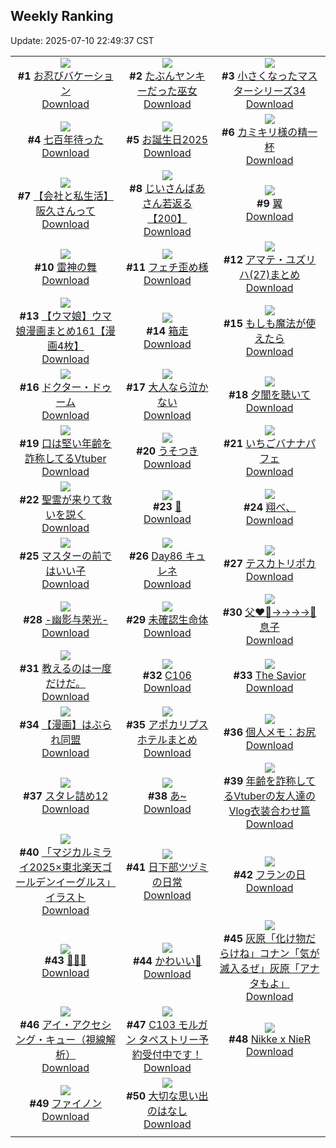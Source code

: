 ## Weekly Ranking
Update: 2025-07-10 22:49:37 CST

|      |      |      |
| :----: | :----: | :----: |
| ![](https://i.pixiv.re/c/240x480/img-master/img/2025/07/03/00/00/10/132239676_p0_master1200.jpg)<br>**#1** [お忍びバケーション](https://www.pixiv.net/artworks/132239676)<br>[Download](https://i.pixiv.re/img-original/img/2025/07/03/00/00/10/132239676_p0.jpg) | ![](https://i.pixiv.re/c/240x480/img-master/img/2025/07/04/12/06/59/132288584_p0_master1200.jpg)<br>**#2** [たぶんヤンキーだった巫女](https://www.pixiv.net/artworks/132288584)<br>[Download](https://i.pixiv.re/img-original/img/2025/07/04/12/06/59/132288584_p0.jpg) | ![](https://i.pixiv.re/c/240x480/img-master/img/2025/07/04/04/37/27/132281003_p0_master1200.jpg)<br>**#3** [小さくなったマスターシリーズ34](https://www.pixiv.net/artworks/132281003)<br>[Download](https://i.pixiv.re/img-original/img/2025/07/04/04/37/27/132281003_p0.jpg) |
| ![](https://i.pixiv.re/c/240x480/img-master/img/2025/07/04/18/18/00/132296725_p0_master1200.jpg)<br>**#4** [七百年待った](https://www.pixiv.net/artworks/132296725)<br>[Download](https://i.pixiv.re/img-original/img/2025/07/04/18/18/00/132296725_p0.jpg) | ![](https://i.pixiv.re/c/240x480/img-master/img/2025/07/03/00/00/15/132239712_p0_master1200.jpg)<br>**#5** [お誕生日2025](https://www.pixiv.net/artworks/132239712)<br>[Download](https://i.pixiv.re/img-original/img/2025/07/03/00/00/15/132239712_p0.jpg) | ![](https://i.pixiv.re/c/240x480/img-master/img/2025/07/05/11/03/47/132325823_p0_master1200.jpg)<br>**#6** [カミキリ様の精一杯](https://www.pixiv.net/artworks/132325823)<br>[Download](https://i.pixiv.re/img-original/img/2025/07/05/11/03/47/132325823_p0.jpg) |
| ![](https://i.pixiv.re/c/240x480/img-master/img/2025/07/04/12/00/22/132288353_p0_master1200.jpg)<br>**#7** [【会社と私生活】阪久さんって](https://www.pixiv.net/artworks/132288353)<br>[Download](https://i.pixiv.re/img-original/img/2025/07/04/12/00/22/132288353_p0.jpg) | ![](https://i.pixiv.re/c/240x480/img-master/img/2025/07/05/10/57/03/132325453_p0_master1200.jpg)<br>**#8** [じいさんばあさん若返る【200】](https://www.pixiv.net/artworks/132325453)<br>[Download](https://i.pixiv.re/img-original/img/2025/07/05/10/57/03/132325453_p0.jpg) | ![](https://i.pixiv.re/c/240x480/img-master/img/2025/07/05/00/00/22/132311330_p0_master1200.jpg)<br>**#9** [翼](https://www.pixiv.net/artworks/132311330)<br>[Download](https://i.pixiv.re/img-original/img/2025/07/05/00/00/22/132311330_p0.png) |
| ![](https://i.pixiv.re/c/240x480/img-master/img/2025/07/04/20/31/45/132301906_p0_master1200.jpg)<br>**#10** [雷神の舞](https://www.pixiv.net/artworks/132301906)<br>[Download](https://i.pixiv.re/img-original/img/2025/07/04/20/31/45/132301906_p0.png) | ![](https://i.pixiv.re/c/240x480/img-master/img/2025/07/05/17/20/19/132335920_p0_master1200.jpg)<br>**#11** [フェチ歪め様](https://www.pixiv.net/artworks/132335920)<br>[Download](https://i.pixiv.re/img-original/img/2025/07/05/17/20/19/132335920_p0.jpg) | ![](https://i.pixiv.re/c/240x480/img-master/img/2025/07/03/18/33/26/132261779_p0_master1200.jpg)<br>**#12** [アマテ・ユズリハ(27)まとめ](https://www.pixiv.net/artworks/132261779)<br>[Download](https://i.pixiv.re/img-original/img/2025/07/03/18/33/26/132261779_p0.jpg) |
| ![](https://i.pixiv.re/c/240x480/img-master/img/2025/07/06/14/08/04/132274990_p0_master1200.jpg)<br>**#13** [【ウマ娘】ウマ娘漫画まとめ161【漫画4枚】](https://www.pixiv.net/artworks/132274990)<br>[Download](https://i.pixiv.re/img-original/img/2025/07/06/14/08/04/132274990_p0.jpg) | ![](https://i.pixiv.re/c/240x480/img-master/img/2025/07/04/00/42/16/132276798_p0_master1200.jpg)<br>**#14** [箱走](https://www.pixiv.net/artworks/132276798)<br>[Download](https://i.pixiv.re/img-original/img/2025/07/04/00/42/16/132276798_p0.jpg) | ![](https://i.pixiv.re/c/240x480/img-master/img/2025/07/03/07/30/04/132248798_p0_master1200.jpg)<br>**#15** [もしも魔法が使えたら](https://www.pixiv.net/artworks/132248798)<br>[Download](https://i.pixiv.re/img-original/img/2025/07/03/07/30/04/132248798_p0.jpg) |
| ![](https://i.pixiv.re/c/240x480/img-master/img/2025/07/04/00/00/12/132274808_p0_master1200.jpg)<br>**#16** [ドクター・ドゥーム](https://www.pixiv.net/artworks/132274808)<br>[Download](https://i.pixiv.re/img-original/img/2025/07/04/00/00/12/132274808_p0.jpg) | ![](https://i.pixiv.re/c/240x480/img-master/img/2025/07/05/21/04/56/132344969_p0_master1200.jpg)<br>**#17** [大人なら泣かない](https://www.pixiv.net/artworks/132344969)<br>[Download](https://i.pixiv.re/img-original/img/2025/07/05/21/04/56/132344969_p0.jpg) | ![](https://i.pixiv.re/c/240x480/img-master/img/2025/07/04/00/00/01/132274717_p0_master1200.jpg)<br>**#18** [夕闇を聴いて](https://www.pixiv.net/artworks/132274717)<br>[Download](https://i.pixiv.re/img-original/img/2025/07/04/00/00/01/132274717_p0.png) |
| ![](https://i.pixiv.re/c/240x480/img-master/img/2025/07/04/21/27/56/132304282_p0_master1200.jpg)<br>**#19** [口は堅い年齢を詐称してるVtuber](https://www.pixiv.net/artworks/132304282)<br>[Download](https://i.pixiv.re/img-original/img/2025/07/04/21/27/56/132304282_p0.png) | ![](https://i.pixiv.re/c/240x480/img-master/img/2025/07/04/18/05/50/132296362_p0_master1200.jpg)<br>**#20** [うそつき](https://www.pixiv.net/artworks/132296362)<br>[Download](https://i.pixiv.re/img-original/img/2025/07/04/18/05/50/132296362_p0.jpg) | ![](https://i.pixiv.re/c/240x480/img-master/img/2025/07/03/20/30/04/132265934_p0_master1200.jpg)<br>**#21** [いちごバナナパフェ](https://www.pixiv.net/artworks/132265934)<br>[Download](https://i.pixiv.re/img-original/img/2025/07/03/20/30/04/132265934_p0.png) |
| ![](https://i.pixiv.re/c/240x480/img-master/img/2025/07/04/07/03/12/132283468_p0_master1200.jpg)<br>**#22** [聖霊が来りて救いを説く](https://www.pixiv.net/artworks/132283468)<br>[Download](https://i.pixiv.re/img-original/img/2025/07/04/07/03/12/132283468_p0.jpg) | ![](https://i.pixiv.re/c/240x480/img-master/img/2025/07/05/00/00/30/132311377_p0_master1200.jpg)<br>**#23** [🌟](https://www.pixiv.net/artworks/132311377)<br>[Download](https://i.pixiv.re/img-original/img/2025/07/05/00/00/30/132311377_p0.png) | ![](https://i.pixiv.re/c/240x480/img-master/img/2025/07/04/18/47/04/132297670_p0_master1200.jpg)<br>**#24** [翔べ、](https://www.pixiv.net/artworks/132297670)<br>[Download](https://i.pixiv.re/img-original/img/2025/07/04/18/47/04/132297670_p0.jpg) |
| ![](https://i.pixiv.re/c/240x480/img-master/img/2025/07/03/06/21/23/132247660_p0_master1200.jpg)<br>**#25** [マスターの前ではいい子](https://www.pixiv.net/artworks/132247660)<br>[Download](https://i.pixiv.re/img-original/img/2025/07/03/06/21/23/132247660_p0.png) | ![](https://i.pixiv.re/c/240x480/img-master/img/2025/07/04/04/35/16/132281413_p0_master1200.jpg)<br>**#26** [Day86 キュレネ](https://www.pixiv.net/artworks/132281413)<br>[Download](https://i.pixiv.re/img-original/img/2025/07/04/04/35/16/132281413_p0.jpg) | ![](https://i.pixiv.re/c/240x480/img-master/img/2025/07/04/13/19/23/132289951_p0_master1200.jpg)<br>**#27** [テスカトリポカ](https://www.pixiv.net/artworks/132289951)<br>[Download](https://i.pixiv.re/img-original/img/2025/07/04/13/19/23/132289951_p0.jpg) |
| ![](https://i.pixiv.re/c/240x480/img-master/img/2025/07/04/00/00/24/132274907_p0_master1200.jpg)<br>**#28** [-幽影与荣光-](https://www.pixiv.net/artworks/132274907)<br>[Download](https://i.pixiv.re/img-original/img/2025/07/04/00/00/24/132274907_p0.jpg) | ![](https://i.pixiv.re/c/240x480/img-master/img/2025/07/04/20/24/21/132301606_p0_master1200.jpg)<br>**#29** [未確認生命体](https://www.pixiv.net/artworks/132301606)<br>[Download](https://i.pixiv.re/img-original/img/2025/07/04/20/24/21/132301606_p0.png) | ![](https://i.pixiv.re/c/240x480/img-master/img/2025/07/05/23/25/15/132351209_p0_master1200.jpg)<br>**#30** [父❤️‍🔥→→→→🫷息子](https://www.pixiv.net/artworks/132351209)<br>[Download](https://i.pixiv.re/img-original/img/2025/07/05/23/25/15/132351209_p0.jpg) |
| ![](https://i.pixiv.re/c/240x480/img-master/img/2025/07/04/01/08/34/132277740_p0_master1200.jpg)<br>**#31** [教えるのは一度だけだ。](https://www.pixiv.net/artworks/132277740)<br>[Download](https://i.pixiv.re/img-original/img/2025/07/04/01/08/34/132277740_p0.jpg) | ![](https://i.pixiv.re/c/240x480/img-master/img/2025/07/04/00/00/14/132274825_p0_master1200.jpg)<br>**#32** [C106](https://www.pixiv.net/artworks/132274825)<br>[Download](https://i.pixiv.re/img-original/img/2025/07/04/00/00/14/132274825_p0.jpg) | ![](https://i.pixiv.re/c/240x480/img-master/img/2025/07/04/18/48/22/132297715_p0_master1200.jpg)<br>**#33** [The Savior](https://www.pixiv.net/artworks/132297715)<br>[Download](https://i.pixiv.re/img-original/img/2025/07/04/18/48/22/132297715_p0.jpg) |
| ![](https://i.pixiv.re/c/240x480/img-master/img/2025/07/03/07/07/09/132248433_p0_master1200.jpg)<br>**#34** [【漫画】はぶられ同盟](https://www.pixiv.net/artworks/132248433)<br>[Download](https://i.pixiv.re/img-original/img/2025/07/03/07/07/09/132248433_p0.jpg) | ![](https://i.pixiv.re/c/240x480/img-master/img/2025/07/04/07/57/20/132284268_p0_master1200.jpg)<br>**#35** [アポカリプスホテルまとめ](https://www.pixiv.net/artworks/132284268)<br>[Download](https://i.pixiv.re/img-original/img/2025/07/04/07/57/20/132284268_p0.jpg) | ![](https://i.pixiv.re/c/240x480/img-master/img/2025/07/03/06/00/07/132247335_p0_master1200.jpg)<br>**#36** [個人メモ：お尻](https://www.pixiv.net/artworks/132247335)<br>[Download](https://i.pixiv.re/img-original/img/2025/07/03/06/00/07/132247335_p0.jpg) |
| ![](https://i.pixiv.re/c/240x480/img-master/img/2025/07/03/21/32/23/132268606_p0_master1200.jpg)<br>**#37** [スタレ詰め12](https://www.pixiv.net/artworks/132268606)<br>[Download](https://i.pixiv.re/img-original/img/2025/07/03/21/32/23/132268606_p0.jpg) | ![](https://i.pixiv.re/c/240x480/img-master/img/2025/07/04/00/08/45/132275568_p0_master1200.jpg)<br>**#38** [あ~](https://www.pixiv.net/artworks/132275568)<br>[Download](https://i.pixiv.re/img-original/img/2025/07/04/00/08/45/132275568_p0.jpg) | ![](https://i.pixiv.re/c/240x480/img-master/img/2025/07/03/21/04/23/132267480_p0_master1200.jpg)<br>**#39** [年齢を詐称してるVtuberの友人達のVlog衣装合わせ篇](https://www.pixiv.net/artworks/132267480)<br>[Download](https://i.pixiv.re/img-original/img/2025/07/03/21/04/23/132267480_p0.png) |
| ![](https://i.pixiv.re/c/240x480/img-master/img/2025/07/03/00/00/15/132239715_p0_master1200.jpg)<br>**#40** [「マジカルミライ2025×東北楽天ゴールデンイーグルス」イラスト](https://www.pixiv.net/artworks/132239715)<br>[Download](https://i.pixiv.re/img-original/img/2025/07/03/00/00/15/132239715_p0.png) | ![](https://i.pixiv.re/c/240x480/img-master/img/2025/07/03/13/05/05/132254578_p0_master1200.jpg)<br>**#41** [日下部ツヅミの日常](https://www.pixiv.net/artworks/132254578)<br>[Download](https://i.pixiv.re/img-original/img/2025/07/03/13/05/05/132254578_p0.jpg) | ![](https://i.pixiv.re/c/240x480/img-master/img/2025/07/04/23/59/28/132311115_p0_master1200.jpg)<br>**#42** [フランの日](https://www.pixiv.net/artworks/132311115)<br>[Download](https://i.pixiv.re/img-original/img/2025/07/04/23/59/28/132311115_p0.jpg) |
| ![](https://i.pixiv.re/c/240x480/img-master/img/2025/07/04/17/40/01/132295374_p0_master1200.jpg)<br>**#43** [🍋🍈🍪](https://www.pixiv.net/artworks/132295374)<br>[Download](https://i.pixiv.re/img-original/img/2025/07/04/17/40/01/132295374_p0.png) | ![](https://i.pixiv.re/c/240x480/img-master/img/2025/07/04/18/53/20/132297857_p0_master1200.jpg)<br>**#44** [かわいい🌸](https://www.pixiv.net/artworks/132297857)<br>[Download](https://i.pixiv.re/img-original/img/2025/07/04/18/53/20/132297857_p0.png) | ![](https://i.pixiv.re/c/240x480/img-master/img/2025/07/04/17/38/47/132295340_p0_master1200.jpg)<br>**#45** [灰原「化け物だらけね」コナン「気が滅入るぜ」灰原「アナタもよ」](https://www.pixiv.net/artworks/132295340)<br>[Download](https://i.pixiv.re/img-original/img/2025/07/04/17/38/47/132295340_p0.jpg) |
| ![](https://i.pixiv.re/c/240x480/img-master/img/2025/07/03/12/46/55/132254195_p0_master1200.jpg)<br>**#46** [アイ・アクセシング・キュー（視線解析）](https://www.pixiv.net/artworks/132254195)<br>[Download](https://i.pixiv.re/img-original/img/2025/07/03/12/46/55/132254195_p0.png) | ![](https://i.pixiv.re/c/240x480/img-master/img/2025/07/04/00/00/18/132274856_p0_master1200.jpg)<br>**#47** [C103 モルガン タペストリー予約受付中です！](https://www.pixiv.net/artworks/132274856)<br>[Download](https://i.pixiv.re/img-original/img/2025/07/04/00/00/18/132274856_p0.jpg) | ![](https://i.pixiv.re/c/240x480/img-master/img/2025/07/03/18/43/33/132262046_p0_master1200.jpg)<br>**#48** [Nikke x NieR](https://www.pixiv.net/artworks/132262046)<br>[Download](https://i.pixiv.re/img-original/img/2025/07/03/18/43/33/132262046_p0.jpg) |
| ![](https://i.pixiv.re/c/240x480/img-master/img/2025/07/05/11/42/14/132326689_p0_master1200.jpg)<br>**#49** [ファイノン](https://www.pixiv.net/artworks/132326689)<br>[Download](https://i.pixiv.re/img-original/img/2025/07/05/11/42/14/132326689_p0.jpg) | ![](https://i.pixiv.re/c/240x480/img-master/img/2025/07/04/00/01/26/132275116_p0_master1200.jpg)<br>**#50** [大切な思い出のはなし](https://www.pixiv.net/artworks/132275116)<br>[Download](https://i.pixiv.re/img-original/img/2025/07/04/00/01/26/132275116_p0.jpg) |
|      |
